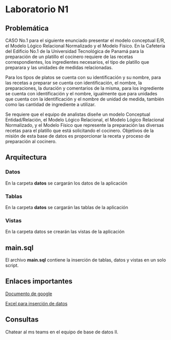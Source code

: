 # Laboratorio N1


## Problemática
CASO No.1 para el siguiente enunciado presentar el modelo conceptual E/R, el
Modelo Lógico Relacional Normalizado y el Modelo Físico.
En la Cafetería del Edificio No.1 de la Universidad Tecnológica de Panamá para
la preparación de un platillo el cocinero requiere de las recetas correspondientes,
los ingredientes necesarios, el tipo de platillo que preparara y las unidades de
medidas relacionadas.

Para los tipos de platos se cuenta con su identificación y su nombre, para las
recetas a preparar se cuenta con identificación, el nombre, la preparaciones, la
duración y comentarios de la misma, para los ingrediente se cuenta con
identificación y el nombre, igualmente que para unidades que cuenta con la
identificación y el nombre de unidad de medida, también como las cantidad de
ingrediente a utilizar.

Se requiere que el equipo de analistas diseñe un modelo Conceptual
Entidad/Relación, el Modelo Lógico Relacional, el Modelo Lógico Relacional
Normalizado, y el Modelo Físico que represente la preparación las diversas
recetas para el platillo que está solicitando el cocinero. Objetivos de la misión
de esta base de datos es proporcionar la receta y proceso de preparación
al cocinero.

## Arquitectura

### Datos
En la carpeta **datos** se cargarán los datos de la aplicación

### Tablas
En la carpeta **datos** se cargarán las tablas de la aplicación

### Vistas
En la carpeta datos se crearán las vistas de la aplicación

## main.sql
El archivo **main.sql** contiene la inserción de tablas, datos y vistas en un solo script.


## Enlaces importantes

[Documento de google](https://docs.google.com/document/d/1vqgliHBTns7pcjNj4U_POz8tAUkl08eJsYT4s8PctGg/)

[Excel para inserción de datos](https://utpac-my.sharepoint.com/:x:/r/personal/gabriel_diaz4_utp_ac_pa/_layouts/15/Doc.aspx?sourcedoc=%7B0dded38b-21ed-4a9e-924c-c92a838af84d%7D&action=defaults)


## Consultas
Chatear al ms teams en el equipo de base de datos II.
